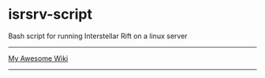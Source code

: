 # isrsrv-script
Bash script for running Interstellar Rift on a linux server

-------------------------

[My Awesome Wiki](../../wiki)

-------------------------
